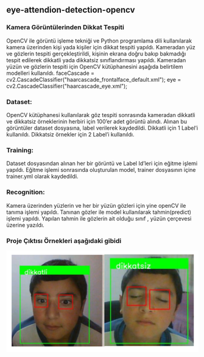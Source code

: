 ## eye-attendion-detection-opencv
### Kamera Görüntülerinden Dikkat Tespiti
OpenCV ile görüntü işleme tekniği ve Python programlama dili kullanılarak kamera üzerinden kişi 
yada kişiler için dikkat tespiti yapıldı. 
Kameradan yüz ve gözlerin tespiti gerçekleştirildi, kişinin ekrana doğru bakıp bakmadığı tespit 
edilerek dikkatli yada dikkatsiz sınıflandırması yapıldı.
Kameradan yüzün ve gözlerin tespiti için OpenCV kütüphanesini aşağıda belirtilem modelleri 
kullanıldı.
faceCascade = cv2.CascadeClassifier("haarcascade_frontalface_default.xml");
eye = cv2.CascadeClassifier("haarcascade_eye.xml"); 
### Dataset: 
OpenCV kütüphanesi kullanılarak göz tespiti sonrasında kameradan dikkatli ve dikkatsiz 
örneklerinin herbiri için 100’er adet görüntü alındı. Alınan bu görüntüler dataset dosyasına, label 
verilerek kaydedildi. Dikkatli için 1 Label’i kullanıldı. Dikkatsiz örnekler için 2 Label’i kullanıldı.
### Training:
Dataset dosyasından alınan her bir görüntü ve Label Id’leri için eğitme işlemi yapıldı. Eğitme 
işlemi sonrasında oluşturulan model, trainer dosyasının içine trainer.yml olarak kaydedildi.
### Recognition: 
Kamera üzerinden yüzlerin ve her bir yüzün gözleri için yine openCV ile tanıma işlemi 
yapıldı. Tanınan gözler ile model kullanılarak tahmin(predict) işlemi yapıldı. Yapılan tahmin ile 
gözlerin ait olduğu sınıf , yüzün çerçevesi üzerine yazıldı.
### Proje Çıktısı Örnekleri aşağıdaki gibidi
![alt text](https://github.com/htcoztrk/eye-attendion-detection-opencv/blob/master/output_example.PNG "Logo Title Text 1")

